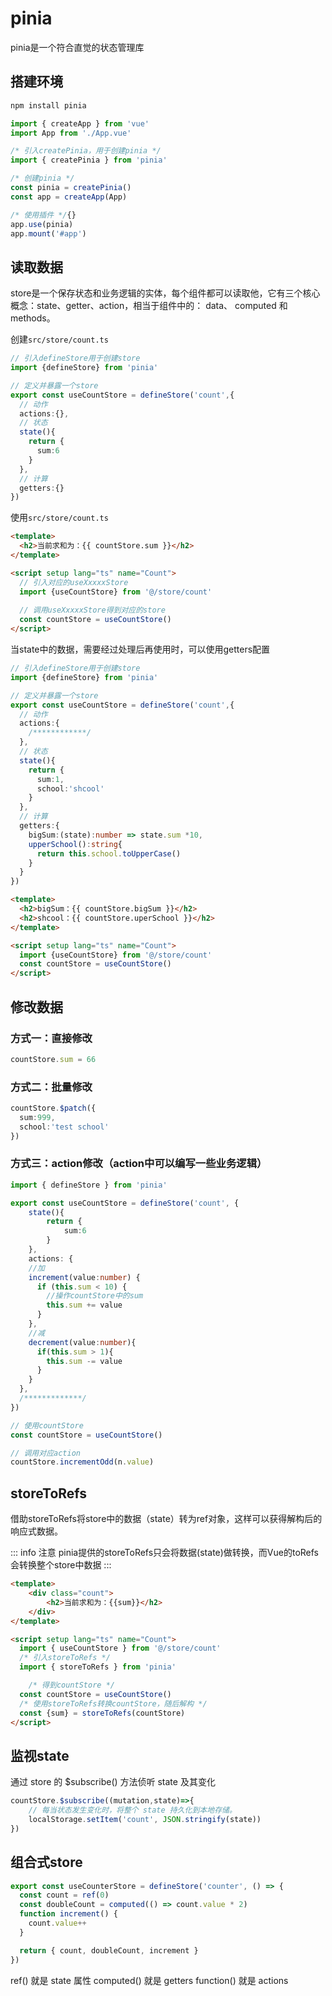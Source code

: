 # pinia

pinia是一个符合直觉的状态管理库

## 搭建环境

```sh
npm install pinia
```

```js
import { createApp } from 'vue'
import App from './App.vue'

/* 引入createPinia，用于创建pinia */
import { createPinia } from 'pinia'

/* 创建pinia */
const pinia = createPinia()
const app = createApp(App)

/* 使用插件 */{}
app.use(pinia)
app.mount('#app')
```

## 读取数据

store是一个保存状态和业务逻辑的实体，每个组件都可以读取他，它有三个核心概念：state、getter、action，相当于组件中的： data、 computed 和 methods。

创建`src/store/count.ts`

```ts
// 引入defineStore用于创建store
import {defineStore} from 'pinia'

// 定义并暴露一个store
export const useCountStore = defineStore('count',{
  // 动作
  actions:{},
  // 状态
  state(){
    return {
      sum:6
    }
  },
  // 计算
  getters:{}
})
```

使用`src/store/count.ts`

```html
<template>
  <h2>当前求和为：{{ countStore.sum }}</h2>
</template>

<script setup lang="ts" name="Count">
  // 引入对应的useXxxxxStore	
  import {useCountStore} from '@/store/count'
  
  // 调用useXxxxxStore得到对应的store
  const countStore = useCountStore()
</script>
```

当state中的数据，需要经过处理后再使用时，可以使用getters配置

```ts
// 引入defineStore用于创建store
import {defineStore} from 'pinia'

// 定义并暴露一个store
export const useCountStore = defineStore('count',{
  // 动作
  actions:{
    /************/
  },
  // 状态
  state(){
    return {
      sum:1,
      school:'shcool'
    }
  },
  // 计算
  getters:{
    bigSum:(state):number => state.sum *10,
    upperSchool():string{
      return this.school.toUpperCase()
    }
  }
})
```

```html
<template>
  <h2>bigSum：{{ countStore.bigSum }}</h2>
  <h2>shcool：{{ countStore.uperSchool }}</h2>
</template>

<script setup lang="ts" name="Count">
  import {useCountStore} from '@/store/count'
  const countStore = useCountStore()
</script>
```

## 修改数据

### 方式一：直接修改

```ts
countStore.sum = 66
```

### 方式二：批量修改

```ts
countStore.$patch({
  sum:999,
  school:'test school'
})
```

### 方式三：action修改（action中可以编写一些业务逻辑）

```ts
import { defineStore } from 'pinia'

export const useCountStore = defineStore('count', {
    state(){
        return {
            sum:6
        }
    },
    actions: {
    //加
    increment(value:number) {
      if (this.sum < 10) {
        //操作countStore中的sum
        this.sum += value
      }
    },
    //减
    decrement(value:number){
      if(this.sum > 1){
        this.sum -= value
      }
    }
  },
  /*************/
})
```

```ts
// 使用countStore
const countStore = useCountStore()

// 调用对应action
countStore.incrementOdd(n.value)
```

## storeToRefs

借助storeToRefs将store中的数据（state）转为ref对象，这样可以获得解构后的响应式数据。

::: info 注意
pinia提供的storeToRefs只会将数据(state)做转换，而Vue的toRefs会转换整个store中数据
:::

```html
<template>
	<div class="count">
		<h2>当前求和为：{{sum}}</h2>
	</div>
</template>

<script setup lang="ts" name="Count">
  import { useCountStore } from '@/store/count'
  /* 引入storeToRefs */
  import { storeToRefs } from 'pinia'

	/* 得到countStore */
  const countStore = useCountStore()
  /* 使用storeToRefs转换countStore，随后解构 */
  const {sum} = storeToRefs(countStore)
</script>
```

## 监视state

通过 store 的 $subscribe() 方法侦听 state 及其变化

```ts
countStore.$subscribe((mutation,state)=>{
    // 每当状态发生变化时，将整个 state 持久化到本地存储。
    localStorage.setItem('count', JSON.stringify(state))
})
```

## 组合式store

```ts
export const useCounterStore = defineStore('counter', () => {
  const count = ref(0)
  const doubleCount = computed(() => count.value * 2)
  function increment() {
    count.value++
  }

  return { count, doubleCount, increment }
})
```

ref() 就是 state 属性
computed() 就是 getters
function() 就是 actions

